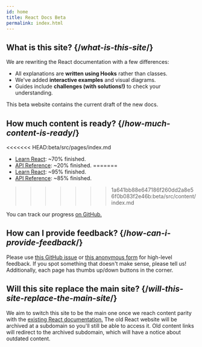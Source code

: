 ```yaml
---
id: home
title: React Docs Beta
permalink: index.html
---
```


<HomepageHero />

## What is this site? {/*what-is-this-site*/}

We are rewriting the React documentation with a few differences:

- All explanations are **written using Hooks** rather than classes.
- We've added **interactive examples** and visual diagrams.
- Guides include **challenges (with solutions!)** to check your understanding.

This beta website contains the current draft of the new docs.

## How much content is ready? {/*how-much-content-is-ready*/}

<<<<<<< HEAD:beta/src/pages/index.md
* [Learn React](/learn): ~70% finished.
* [API Reference](/apis): ~20% finished.
=======
* [Learn React](/learn): ~95% finished.
* [API Reference](/apis): ~85% finished.
>>>>>>> 1a641bb88e647186f260dd2a8e56f0b083f2e46b:beta/src/content/index.md

You can track our progress [on GitHub.](https://github.com/reactjs/reactjs.org/issues/3308)

## How can I provide feedback? {/*how-can-i-provide-feedback*/}

Please use [this GitHub issue](https://github.com/reactjs/reactjs.org/issues/3308) or [this anonymous form](https://www.surveymonkey.co.uk/r/PYRPF3X) for high-level feedback. If you spot something that doesn't make sense, please tell us! Additionally, each page has thumbs up/down buttons in the corner.

## Will this site replace the main site? {/*will-this-site-replace-the-main-site*/}

We aim to switch this site to be the main one once we reach content parity with the [existing React documentation.](https://reactjs.org/) The old React website will be archived at a subdomain so you'll still be able to access it. Old content links will redirect to the archived subdomain, which will have a notice about outdated content.
